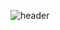 ![header](https://capsule-render.vercel.app/api?type=waving&color=gradient&height=120&animation=fadeIn&section=footer&text=![excited](https://github.com/user-attachments/assets/8ed18a36-f464-4097-a0e5-e86f996e8708)&fontAlign=70)
<!--
**miiiingi/miiiingi** is a ✨ _special_ ✨ repository because its `README.md` (this file) appears on your GitHub profile.

Here are some ideas to get you started:

- 🔭 I’m currently working on ...
- 🌱 I’m currently learning ...
- 👯 I’m looking to collaborate on ...
- 🤔 I’m looking for help with ...
- 💬 Ask me about ...
- 📫 How to reach me: ...
- 😄 Pronouns: ...
- ⚡ Fun fact: ...
-->
